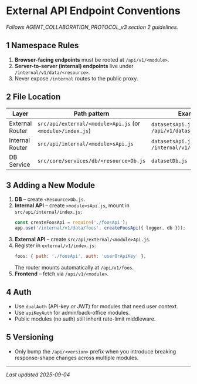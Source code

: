 # External API Endpoint Conventions

_Follows AGENT_COLLABORATION_PROTOCOL_v3 section 2 guidelines._

## 1  Namespace Rules
1. **Browser-facing endpoints** must be rooted at `/api/v1/<module>`.
2. **Server-to-server (internal) endpoints** live under `/internal/v1/data/<resource>`.
3. Never expose `/internal` routes to the public proxy.

## 2  File Location
| Layer | Path pattern | Example |
|-------|--------------|---------|
| External Router | `src/api/external/<module>Api.js` (or `<module>/index.js`) | `datasetsApi.js` → `/api/v1/datasets` |
| Internal Router | `src/api/internal/<module>sApi.js` | `datasetsApi.js` → `/internal/v1/data/datasets` |
| DB Service | `src/core/services/db/<resource>Db.js` | `datasetDb.js` |

## 3  Adding a New Module
1. **DB** – create `<Resource>Db.js`.
2. **Internal API** – create `<module>sApi.js`, mount in `src/api/internal/index.js`:
   ```js
   const createFoosApi = require('./foosApi');
   app.use('/internal/v1/data/foos', createFoosApi({ logger, db }));
   ```
3. **External API** – create `src/api/external/<module>Api.js`.
4. Register in `external/v1/index.js`:
   ```js
   foos: { path: './foosApi', auth: 'userOrApiKey' },
   ```
   The router mounts automatically at `/api/v1/foos`.
5. **Frontend** – fetch via `/api/v1/<module>`.

## 4  Auth
* Use `dualAuth` (API-key _or_ JWT) for modules that need user context.
* Use `apiKeyAuth` for admin/back-office modules.
* Public modules (no auth) still inherit rate-limit middleware.

## 5  Versioning
* Only bump the `/api/<version>` prefix when you introduce breaking response-shape changes across multiple modules.

---
_Last updated 2025-09-04_
